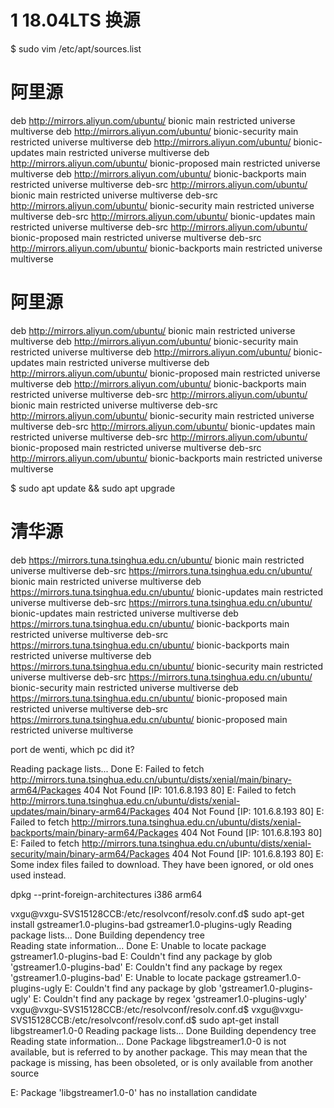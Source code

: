 # 1 18.04LTS 换源
$ sudo vim /etc/apt/sources.list


# 阿里源
deb http://mirrors.aliyun.com/ubuntu/ bionic main restricted universe multiverse
deb http://mirrors.aliyun.com/ubuntu/ bionic-security main restricted universe multiverse
deb http://mirrors.aliyun.com/ubuntu/ bionic-updates main restricted universe multiverse
deb http://mirrors.aliyun.com/ubuntu/ bionic-proposed main restricted universe multiverse
deb http://mirrors.aliyun.com/ubuntu/ bionic-backports main restricted universe multiverse
deb-src http://mirrors.aliyun.com/ubuntu/ bionic main restricted universe multiverse
deb-src http://mirrors.aliyun.com/ubuntu/ bionic-security main restricted universe multiverse
deb-src http://mirrors.aliyun.com/ubuntu/ bionic-updates main restricted universe multiverse
deb-src http://mirrors.aliyun.com/ubuntu/ bionic-proposed main restricted universe multiverse
deb-src http://mirrors.aliyun.com/ubuntu/ bionic-backports main restricted universe multiverse

# 阿里源
deb http://mirrors.aliyun.com/ubuntu/ bionic main restricted universe multiverse
deb http://mirrors.aliyun.com/ubuntu/ bionic-security main restricted universe multiverse
deb http://mirrors.aliyun.com/ubuntu/ bionic-updates main restricted universe multiverse
deb http://mirrors.aliyun.com/ubuntu/ bionic-proposed main restricted universe multiverse
deb http://mirrors.aliyun.com/ubuntu/ bionic-backports main restricted universe multiverse
deb-src http://mirrors.aliyun.com/ubuntu/ bionic main restricted universe multiverse
deb-src http://mirrors.aliyun.com/ubuntu/ bionic-security main restricted universe multiverse
deb-src http://mirrors.aliyun.com/ubuntu/ bionic-updates main restricted universe multiverse
deb-src http://mirrors.aliyun.com/ubuntu/ bionic-proposed main restricted universe multiverse
deb-src http://mirrors.aliyun.com/ubuntu/ bionic-backports main restricted universe multiverse


$ sudo apt update && sudo apt upgrade

# 清华源
deb https://mirrors.tuna.tsinghua.edu.cn/ubuntu/ bionic main restricted universe multiverse
deb-src https://mirrors.tuna.tsinghua.edu.cn/ubuntu/ bionic main restricted universe multiverse
deb https://mirrors.tuna.tsinghua.edu.cn/ubuntu/ bionic-updates main restricted universe multiverse
deb-src https://mirrors.tuna.tsinghua.edu.cn/ubuntu/ bionic-updates main restricted universe multiverse
deb https://mirrors.tuna.tsinghua.edu.cn/ubuntu/ bionic-backports main restricted universe multiverse
deb-src https://mirrors.tuna.tsinghua.edu.cn/ubuntu/ bionic-backports main restricted universe multiverse
deb https://mirrors.tuna.tsinghua.edu.cn/ubuntu/ bionic-security main restricted universe multiverse
deb-src https://mirrors.tuna.tsinghua.edu.cn/ubuntu/ bionic-security main restricted universe multiverse
deb https://mirrors.tuna.tsinghua.edu.cn/ubuntu/ bionic-proposed main restricted universe multiverse
deb-src https://mirrors.tuna.tsinghua.edu.cn/ubuntu/ bionic-proposed main restricted universe multiverse


port de wenti, which pc did it?


Reading package lists... Done
E: Failed to fetch http://mirrors.tuna.tsinghua.edu.cn/ubuntu/dists/xenial/main/binary-arm64/Packages  404  Not Found [IP: 101.6.8.193 80]
E: Failed to fetch http://mirrors.tuna.tsinghua.edu.cn/ubuntu/dists/xenial-updates/main/binary-arm64/Packages  404  Not Found [IP: 101.6.8.193 80]
E: Failed to fetch http://mirrors.tuna.tsinghua.edu.cn/ubuntu/dists/xenial-backports/main/binary-arm64/Packages  404  Not Found [IP: 101.6.8.193 80]
E: Failed to fetch http://mirrors.tuna.tsinghua.edu.cn/ubuntu/dists/xenial-security/main/binary-arm64/Packages  404  Not Found [IP: 101.6.8.193 80]
E: Some index files failed to download. They have been ignored, or old ones used instead.


dpkg --print-foreign-architectures
i386
arm64

vxgu@vxgu-SVS15128CCB:/etc/resolvconf/resolv.conf.d$ sudo apt-get install gstreamer1.0-plugins-bad gstreamer1.0-plugins-ugly 
Reading package lists... Done
Building dependency tree       
Reading state information... Done
E: Unable to locate package gstreamer1.0-plugins-bad
E: Couldn't find any package by glob 'gstreamer1.0-plugins-bad'
E: Couldn't find any package by regex 'gstreamer1.0-plugins-bad'
E: Unable to locate package gstreamer1.0-plugins-ugly
E: Couldn't find any package by glob 'gstreamer1.0-plugins-ugly'
E: Couldn't find any package by regex 'gstreamer1.0-plugins-ugly'
vxgu@vxgu-SVS15128CCB:/etc/resolvconf/resolv.conf.d$ 
vxgu@vxgu-SVS15128CCB:/etc/resolvconf/resolv.conf.d$ sudo apt-get install libgstreamer1.0-0
Reading package lists... Done
Building dependency tree       
Reading state information... Done
Package libgstreamer1.0-0 is not available, but is referred to by another package.
This may mean that the package is missing, has been obsoleted, or
is only available from another source

E: Package 'libgstreamer1.0-0' has no installation candidate



